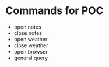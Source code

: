# Commands for POC

- open notes
- close notes
- open weather
- close weather
- open browser
- general query
